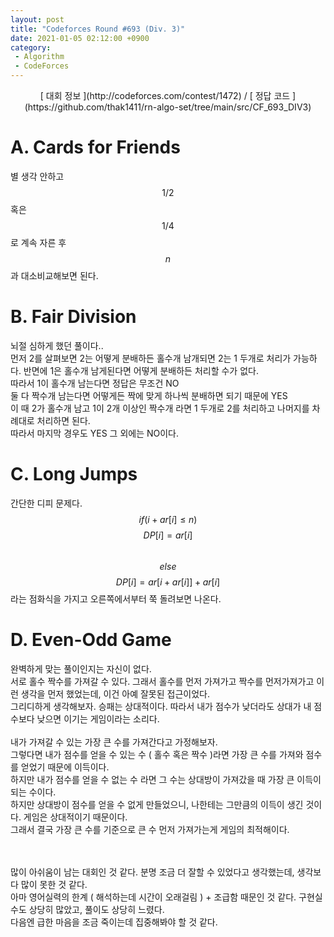 ```yaml
---
layout: post
title: "Codeforces Round #693 (Div. 3)"
date: 2021-01-05 02:12:00 +0900
category:
 - Algorithm
 - CodeForces
---
```

<script type="text/javascript" 
src="https://cdn.mathjax.org/mathjax/latest/MathJax.js?config=TeX-AMS_HTML">
</script>
<center>
<div markdown="1">
[ 대회 정보 ](http://codeforces.com/contest/1472) / [ 정답 코드 ](https://github.com/thak1411/rn-algo-set/tree/main/src/CF_693_DIV3)
</div>
</center>

# A. Cards for Friends

별 생각 안하고 $$1/2$$ 혹은 $$1/4$$ 로 계속 자른 후 $$n$$과 대소비교해보면 된다.

# B. Fair Division

뇌절 심하게 했던 풀이다..  
먼저 2를 살펴보면 2는 어떻게 분배하든 홀수개 남개되면 2는 1 두개로 처리가 가능하다.
반면에 1은 홀수개 남게된다면 어떻게 분배하든 처리할 수가 없다.  
따라서 1이 홀수개 남는다면 정답은 무조건 NO  
둘 다 짝수개 남는다면 어떻게든 짝에 맞게 하나씩 분배하면 되기 때문에 YES  
이 때 2가 홀수개 남고 1이 2개 이상인 짝수개 라면 1 두개로 2를 처리하고 나머지를 차례대로 처리하면 된다.  
따라서 마지막 경우도 YES 그 외에는 NO이다.

# C. Long Jumps

간단한 디피 문제다.  
$$if (i + ar[i] \le n)$$ $$DP[i] = ar[i]$$  
$$else$$ $$DP[i] = ar[i + ar[i]] + ar[i]$$
라는 점화식을 가지고 오른쪽에서부터 쭉 돌려보면 나온다.  

# D. Even-Odd Game

완벽하게 맞는 풀이인지는 자신이 없다.  
서로 홀수 짝수를 가져갈 수 있다. 그래서 홀수를 먼저 가져가고 짝수를 먼저가져가고 이런 생각을 먼저 했었는데, 이건 아예 잘못된 접근이었다.  
그리디하게 생각해보자. 승패는 상대적이다. 따라서 내가 점수가 낮더라도 상대가 내 점수보다 낮으면 이기는 게임이라는 소리다.<br />  
내가 가져갈 수 있는 가장 큰 수를 가져간다고 가정해보자.  
그렇다면 내가 점수를 얻을 수 있는 수 ( 홀수 혹은 짝수 )라면 가장 큰 수를 가져와 점수를 얻었기 때문에 이득이다.  
하지만 내가 점수를 얻을 수 없는 수 라면 그 수는 상대방이 가져갔을 때 가장 큰 이득이 되는 수이다.  
하지만 상대방이 점수를 얻을 수 없게 만들었으니, 나한테는 그만큼의 이득이 생긴 것이다. 게임은 상대적이기 때문이다.  
그래서 결국 가장 큰 수를 기준으로 큰 수 먼저 가져가는게 게임의 최적해이다.  

<br /><br />
많이 아쉬움이 남는 대회인 것 같다. 분명 조금 더 잘할 수 있었다고 생각했는데, 생각보다 많이 못한 것 같다.  
아마 영어실력의 한계 ( 해석하는데 시간이 오래걸림 ) + 조급함 때문인 것 같다. 구현실수도 상당히 많았고, 풀이도 상당히 느렸다.  
다음엔 급한 마음을 조금 죽이는데 집중해봐야 할 것 같다.